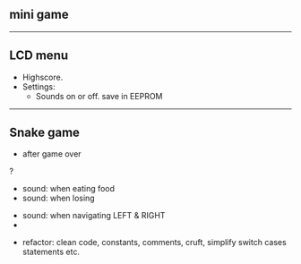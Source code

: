 ## mini game

<!-- - install joystick -->
<!-- - properly get values from joystick -->
<!-- - add single snake dot on matrix -->
<!-- - make dot move based on joystick movements -->
<!-- - (1) spawn a food dot at a random position -->
<!-- - make the food dot blink -->
<!-- - when food is taken by the snake dot, apply (1) -->

---

## LCD menu

<!-- - greeting message for a few seconds -->
<!-- - highlight currently selected option -->
<!-- - show menu with options -->
<!-- - Play game. on enter -> start -->
<!-- - switch from parent menu to child menu -->
- Highscore.
  <!-- - fix: display highscore -->
  <!-- - handle the case where there are no highscores: display message -->
  <!-- - save data in EEPROM
  - read data from EEPROM
  - update certain highscore -->
  <!-- - update(if needed) after game is done -->
- Settings:
  <!-- - difficulty level(i.e. snake's speed) -->
  <!-- - LCD contrast. save in EEPROM - 0-255 -->
  <!-- - LCD brightness. save in EEPROM - 0-255; -->
    <!-- - connect to PWM pin(e.g. 6) -->
  <!-- - Matrix brightness. save in EEPROM - 0-15 -->
  - Sounds on or off. save in EEPROM
  <!-- **note**: you can use something similar to a range input -->
<!-- - About: name + GH link -->
<!-- - How to play: it's snake, it doesn't need further explications -->

<!-- switch from parent menu to child menu: -->
<!-- - refactor `showMenu` so that it accepts params(i.e. becomes reusable) -->
<!-- - onClick: switch form parent to child -->
<!-- - onClick: switch form child to parent -->

<!-- 1. refactor: use struct instead of separated string -->
<!-- 2. control LCD brightness(connect to PWM pin, e.g. 6) -->
<!-- 3. generic input range component(function) -->

<!-- refactor: `lcd.print` only when needed, not on every loop iteration -->
<!-- perf: make read & write fns to storage generic -->

---

## Snake game

<!-- - make the snake move continuously in one direction -->
<!-- - keep track of score -->
<!-- - after food is eaten: grow snake -->
<!-- - handle direction changes -->
<!-- - after food is eaten: **properly** spawn another food dot randomly -->
<!-- - prevent switching direction 180 deg -->
<!-- - if head touches tail or any part of the body: game over -->
<!-- - while playing: display current score -->
- after game over
  <!-- show *Congratulations on reaching level/score X. `(1)`You did better than y people!*. -->
  <!-- if `(1)` is true: -->
    <!-- - ask for username in a second screen -->
    <!-- - save score  -->
    <!-- - upon button press, show settings main menu -->
    <!-- - reset username after save -->
    <!-- - find arrow down glyph -->
  <!-- else: -->
    <!-- show main menu -->
<!-- - after game over: show sad face on matrix -->
<!-- - fix: ensure game over when teleporting results in touching the snake's body -->
<!-- - fix(food): always random when starting the game; the crt problem is that the food is always spawned in the same spot -->
<!-- - fix: ensure the random food point is not spawned in an occupied position -->
<!-- - fix: move snake glyph at the beginning -->

?
<!-- - add buzzer -->
- sound: when eating food
- sound: when losing
<!-- - sound: when navigating TOP & BOTTOM -->
- sound: when navigating LEFT & RIGHT
- 

<!-- - settings: difficulty level = snake's speed -->

- refactor: clean code, constants, comments, cruft, simplify switch cases statements etc.

<!-- - quick presentation -->
<!-- - highscore: at least 5  -->
<!-- - *reset highscores* button -->
<!-- - X format podium number to adjective -->
<!-- - properly format the HS -->